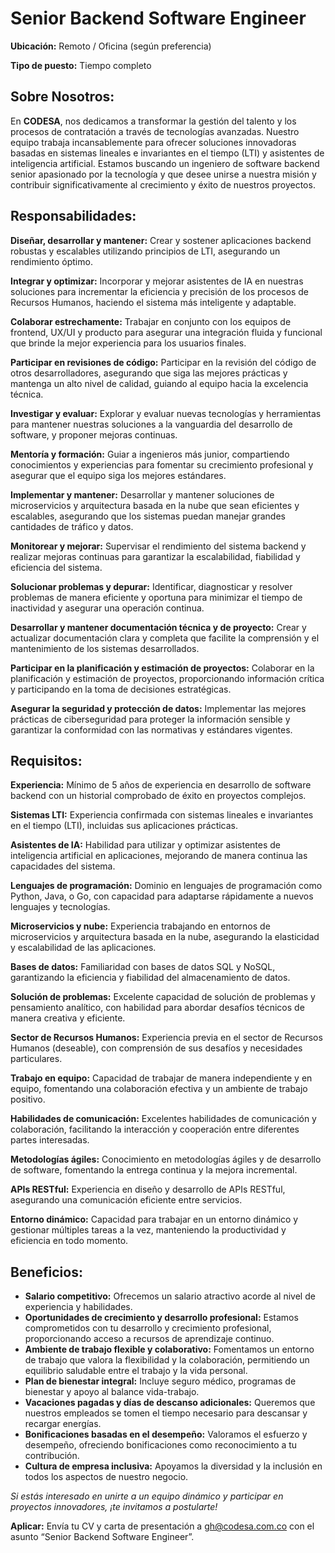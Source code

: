 # **Senior Backend Software Engineer**

**Ubicación:** Remoto / Oficina (según preferencia)

**Tipo de puesto:** Tiempo completo

## **Sobre Nosotros:**
En **CODESA**, nos dedicamos a transformar la gestión del talento y los procesos de contratación a través de tecnologías avanzadas. Nuestro equipo trabaja incansablemente para ofrecer soluciones innovadoras basadas en sistemas lineales e invariantes en el tiempo (LTI) y asistentes de inteligencia artificial. Estamos buscando un ingeniero de software backend senior apasionado por la tecnología y que desee unirse a nuestra misión y contribuir significativamente al crecimiento y éxito de nuestros proyectos.

## **Responsabilidades:**

**Diseñar, desarrollar y mantener:** Crear y sostener aplicaciones backend robustas y escalables utilizando principios de LTI, asegurando un rendimiento óptimo.

**Integrar y optimizar:** Incorporar y mejorar asistentes de IA en nuestras soluciones para incrementar la eficiencia y precisión de los procesos de Recursos Humanos, haciendo el sistema más inteligente y adaptable.

**Colaborar estrechamente:** Trabajar en conjunto con los equipos de frontend, UX/UI y producto para asegurar una integración fluida y funcional que brinde la mejor experiencia para los usuarios finales.

**Participar en revisiones de código:** Participar en la revisión del código de otros desarrolladores, asegurando que siga las mejores prácticas y mantenga un alto nivel de calidad, guiando al equipo hacia la excelencia técnica.

**Investigar y evaluar:** Explorar y evaluar nuevas tecnologías y herramientas para mantener nuestras soluciones a la vanguardia del desarrollo de software, y proponer mejoras continuas.

**Mentoría y formación:** Guiar a ingenieros más junior, compartiendo conocimientos y experiencias para fomentar su crecimiento profesional y asegurar que el equipo siga los mejores estándares.

**Implementar y mantener:** Desarrollar y mantener soluciones de microservicios y arquitectura basada en la nube que sean eficientes y escalables, asegurando que los sistemas puedan manejar grandes cantidades de tráfico y datos.

**Monitorear y mejorar:** Supervisar el rendimiento del sistema backend y realizar mejoras continuas para garantizar la escalabilidad, fiabilidad y eficiencia del sistema.

**Solucionar problemas y depurar:** Identificar, diagnosticar y resolver problemas de manera eficiente y oportuna para minimizar el tiempo de inactividad y asegurar una operación continua.

**Desarrollar y mantener documentación técnica y de proyecto:** Crear y actualizar documentación clara y completa que facilite la comprensión y el mantenimiento de los sistemas desarrollados.

**Participar en la planificación y estimación de proyectos:** Colaborar en la planificación y estimación de proyectos, proporcionando información crítica y participando en la toma de decisiones estratégicas.

**Asegurar la seguridad y protección de datos:** Implementar las mejores prácticas de ciberseguridad para proteger la información sensible y garantizar la conformidad con las normativas y estándares vigentes.

## **Requisitos:**

**Experiencia:** Mínimo de 5 años de experiencia en desarrollo de software backend con un historial comprobado de éxito en proyectos complejos.

**Sistemas LTI:** Experiencia confirmada con sistemas lineales e invariantes en el tiempo (LTI), incluidas sus aplicaciones prácticas.

**Asistentes de IA:** Habilidad para utilizar y optimizar asistentes de inteligencia artificial en aplicaciones, mejorando de manera continua las capacidades del sistema.

**Lenguajes de programación:** Dominio en lenguajes de programación como Python, Java, o Go, con capacidad para adaptarse rápidamente a nuevos lenguajes y tecnologías.

**Microservicios y nube:** Experiencia trabajando en entornos de microservicios y arquitectura basada en la nube, asegurando la elasticidad y escalabilidad de las aplicaciones.

**Bases de datos:** Familiaridad con bases de datos SQL y NoSQL, garantizando la eficiencia y fiabilidad del almacenamiento de datos.

**Solución de problemas:** Excelente capacidad de solución de problemas y pensamiento analítico, con habilidad para abordar desafíos técnicos de manera creativa y eficiente.

**Sector de Recursos Humanos:** Experiencia previa en el sector de Recursos Humanos (deseable), con comprensión de sus desafíos y necesidades particulares.

**Trabajo en equipo:** Capacidad de trabajar de manera independiente y en equipo, fomentando una colaboración efectiva y un ambiente de trabajo positivo.

**Habilidades de comunicación:** Excelentes habilidades de comunicación y colaboración, facilitando la interacción y cooperación entre diferentes partes interesadas.

**Metodologías ágiles:** Conocimiento en metodologías ágiles y de desarrollo de software, fomentando la entrega continua y la mejora incremental.

**APIs RESTful:** Experiencia en diseño y desarrollo de APIs RESTful, asegurando una comunicación eficiente entre servicios.

**Entorno dinámico:** Capacidad para trabajar en un entorno dinámico y gestionar múltiples tareas a la vez, manteniendo la productividad y eficiencia en todo momento.

## **Beneficios:**

- **Salario competitivo:** Ofrecemos un salario atractivo acorde al nivel de experiencia y habilidades.
- **Oportunidades de crecimiento y desarrollo profesional:** Estamos comprometidos con tu desarrollo y crecimiento profesional, proporcionando acceso a recursos de aprendizaje continuo.
- **Ambiente de trabajo flexible y colaborativo:** Fomentamos un entorno de trabajo que valora la flexibilidad y la colaboración, permitiendo un equilibrio saludable entre el trabajo y la vida personal.
- **Plan de bienestar integral:** Incluye seguro médico, programas de bienestar y apoyo al balance vida-trabajo.
- **Vacaciones pagadas y días de descanso adicionales:** Queremos que nuestros empleados se tomen el tiempo necesario para descansar y recargar energías.
- **Bonificaciones basadas en el desempeño:** Valoramos el esfuerzo y desempeño, ofreciendo bonificaciones como reconocimiento a tu contribución.
- **Cultura de empresa inclusiva:** Apoyamos la diversidad y la inclusión en todos los aspectos de nuestro negocio.

*Si estás interesado en unirte a un equipo dinámico y participar en proyectos innovadores, ¡te invitamos a postularte!*

**Aplicar:**
Envía tu CV y carta de presentación a [gh@codesa.com.co](mailto:gh@codesa.com.co) con el asunto “Senior Backend Software Engineer”.

